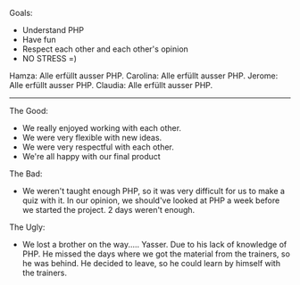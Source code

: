 Goals:

- Understand PHP
- Have fun
- Respect each other and each other's opinion
- NO STRESS =)


Hamza: Alle erfüllt ausser PHP.
Carolina: Alle erfüllt ausser PHP.
Jerome: Alle erfüllt ausser PHP.
Claudia: Alle erfüllt ausser PHP.

-------------------------------------------------------

The Good:

- We really enjoyed working with each other.
- We were very flexible with new ideas.
- We were very respectful with each other.
- We're all happy with our final product



The Bad:

- We weren't taught enough PHP, so it was very difficult for us to make a quiz with it. In our opinion, we should've looked at PHP a week before we started the project. 2 days weren't enough. 





The Ugly:

- We lost a brother on the way..... Yasser. Due to his lack of knowledge of PHP. He missed the days where we got the material from the trainers, so he was behind. He decided to leave, so he could learn by himself with the trainers.
